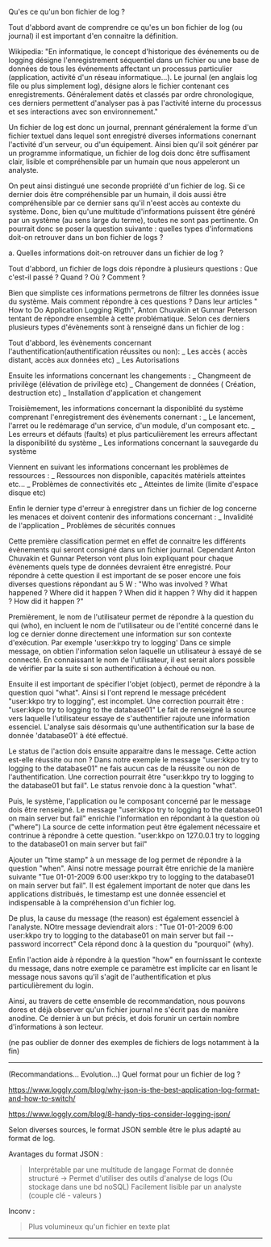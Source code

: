 Qu'es ce qu'un bon fichier de log ?

Tout d'abbord avant de comprendre ce qu'es un bon fichier de log (ou journal) il est important d'en connaitre la définition.

Wikipedia: "En informatique, le concept d'historique des événements ou de logging désigne l'enregistrement séquentiel
dans un fichier ou une base de données de tous les événements affectant un processus particulier (application, activité d'un réseau informatique…).
Le journal (en anglais log file ou plus simplement log), désigne alors le fichier contenant ces enregistrements.
Généralement datés et classés par ordre chronologique, ces derniers permettent d'analyser pas à pas l'activité interne du processus et ses interactions avec son environnement."

Un fichier de log est donc un journal, prennant généralement la forme d'un fichier textuel dans lequel sont enregistré diverses informations conernant l'activité d'un serveur, ou d'un équipement.
Ainsi bien qu'il soit générer par un programme informatique, un fichier de log dois donc être suffisament clair, lisible et compréhensible par un humain que nous appeleront un analyste.

On peut ainsi distingué une seconde propriété d'un fichier de log. Si ce dernier dois être compréhensible par un humain, il dois aussi être compréhensible par ce dernier
sans qu'il n'eest accès au contexte du système. Donc, bien qu'une multitude d'informations puissent être généré par un système (au sens large du terme), toutes ne sont pas pertinente.
On pourrait donc se poser la question suivante : quelles types d'informations doit-on retrouver dans un bon fichier de logs ?

a. Quelles informations doit-on retrouver dans un fichier de log ?


Tout d'abbord, un fichier de logs dois répondre à plusieurs questions : Que c'est-il passé ? Quand ? Où ? Comment ?

Bien que simpliste ces informations permetrons de filtrer les données issue du système. Mais comment répondre à ces questions ?
Dans leur articles " How to Do Application Logging Rigth", Anton Chuvakin et Gunnar Peterson tentant de répondre ensemble à cette problématique. Selon ces derniers plusieurs types
d'évènements sont à renseigné dans un fichier de log :

Tout d'abbord, les évènements concernant l'authentification(authentification réussites ou non):
 _ Les accès ( accès distant, accès aux données etc)
 _ Les Autorisations
 
Ensuite les informations concernant les changements : 
    _ Changmeent de privilège (élévation de privilège etc)
    _ Changement de données ( Création, destruction etc)
    _ Installation d'application et changement

Troisièmement, les informations concernant la disponiblité du système comprenant l'enregistrement des évènements conernant :
    _ Le lancement, l'arret ou le redémarage d'un service, d'un module, d'un composant etc.
    _ Les erreurs et défauts (faults) et plus particulièrement les erreurs affectant la disponibilité du système
    _ Les informations concernant la sauvegarde du système

Viennent en suivant les informations concernant les problèmes de ressources :
    _ Ressources non disponible, capacités matériels atteintes etc...
    _ Problèmes de connectivités etc
    _ Atteintes de limite (limite d'espace disque etc)

Enfin le dernier type d'erreur à enregistrer dans un fichier de log concerne les menaces et doivent contenir des informations concernant : 
    _ Invalidité de l'application
    _ Problèmes de sécurités connues

Cette première classification permet en effet de connaitre les différents évènements qui seront consigné dans un fichier journal. Cependant Anton Chuvakin et Gunnar Peterson
vont plus loin expliquant pour chaque évènements quels type de données devraient être enregistré.
Pour répondre à cette question il est important de se poser encore une fois diverses questions répondant au 5 W :
   "Who was involved ?
    What happened ?
    Where did it happen ?
    When did it happen ?
    Why did it happen ?
    How did it happen ?"
 
Premièrement, le nom de l'utilisateur permet de répondre à la question du qui (who), en incluent le nom de l'utilisateur ou de l'entité concerné dans le log
ce dernier donne directement une information sur son contexte d'exécution.
Par exemple 'user:kkpo try to logging' Dans ce simple message, on obtien l'information selon laquelle un utilisateur à essayé de se connecté. En connaissant le nom de l'utilisateur, il est serait
alors possible de vérifier par la suite si son authentification à échoué ou non.

Ensuite il est important de spécifier l'objet (object), permet de répondre à la question quoi "what".
Ainsi si l'ont reprend le message précédent "user:kkpo try to logging", est incomplet. Une correction pourrait être : "user:kkpo try to logging to the database01"
Le fait de renseigné la source vers laquelle l'utilisateur essaye de s'authentifier rajoute une information essenciel. L'analyse sais désormais qu'une authentification sur la base de donnée 'database01'
à été effectué.

Le status de l'action dois ensuite apparaitre dans le message. Cette action est-elle réussite ou non ?
Dans notre exemple le message "user:kkpo try to logging to the database01" ne fais aucun cas de la réussite ou non de l'authentification. Une correction pourrait être
"user:kkpo try to logging to the database01 but fail". Le status renvoie donc à la question "what".


Puis, le système, l'application ou le composant concerné par le message dois être renseigné.
Le message "user:kkpo try to logging to the database01 on main server but fail" enrichie l'information en répondant à la question où ("where")
La source de cette information peut être également nécessaire et contrinue à répondre à cette question.
"user:kkpo on 127.0.0.1 try to logging to the database01 on main server but fail"

Ajouter un "time stamp" à un message de log permet de répondre à la question "when". Ainsi notre message pourrait être enrichie de la manière suivante
"Tue 01-01-2009 6:00 user:kkpo try to logging to the database01 on main server but fail". Il est également important de noter que dans les applications
distribués, le timestamp est une donnée essenciel et indispensable à la compréhension d'un fichier log.

De plus, la cause du message (the reason) est également essenciel à l'analyste. NOtre message deviendrait alors : 
"Tue 01-01-2009 6:00 user:kkpo try to logging to the database01 on main server but fail -- password incorrect"
Cela répond donc à la question du "pourquoi" (why).

Enfin l'action aide à répondre à la question "how" en fournissant le contexte du message, dans notre exemple ce paramètre est implicite car en lisant le message
nous savons qu'il s'agit de l'authentification et plus particulièrement du login.

Ainsi, au travers de cette ensemble de recommandation, nous pouvons dores et déjà observer qu'un fichier journal ne s'écrit pas de manière anodine.
Ce dernier à un but précis, et dois forunir un certain nombre d'informations à son lecteur.

(ne pas oublier de donner des exemples de fichiers de logs notamment à la fin)

_________________________________

(Recommandations... Evolution...)
Quel format pour un fichier de log ? 

https://www.loggly.com/blog/why-json-is-the-best-application-log-format-and-how-to-switch/

https://www.loggly.com/blog/8-handy-tips-consider-logging-json/

Selon diverses sources, le format JSON semble être le plus adapté au format de log.

Avantages du format JSON :

> Interprétable par une multitude de langage
> Format de donnée structuré -> Permet d'utiliser des outils d'analyse de logs (Ou stockage dans une bd noSQL)
> Facilement lisible par un analyste (couple clé - valeurs )

Inconv : 

> Plus volumineux qu'un fichier en texte plat
_________________________________